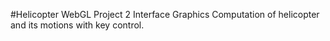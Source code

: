 #Helicopter WebGL
Project 2 Interface Graphics Computation of helicopter and its motions with key control.